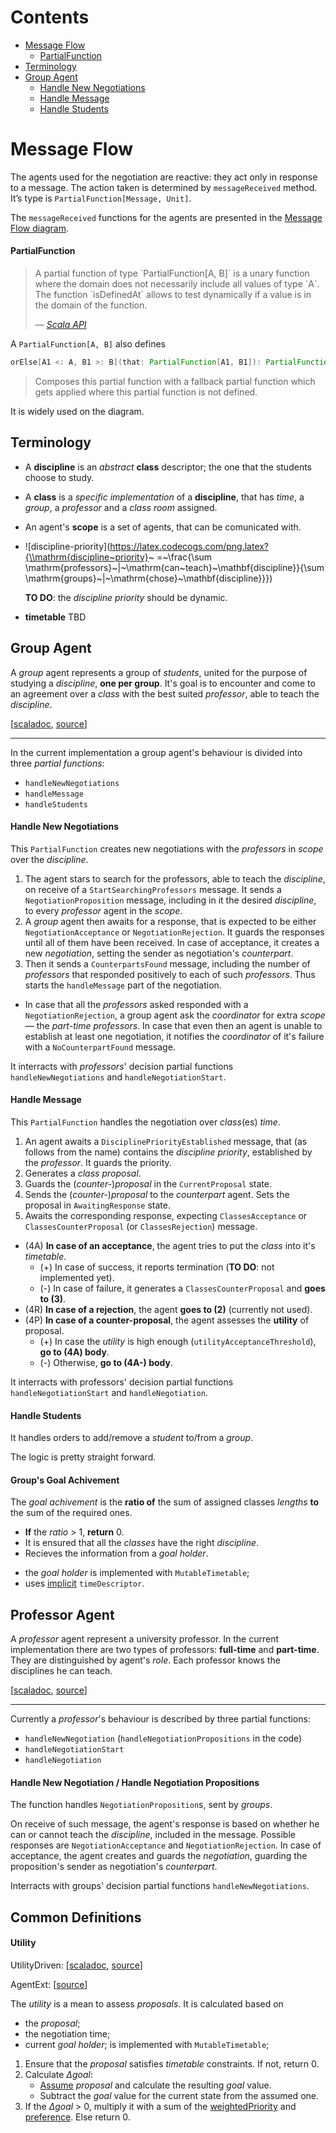 Contents
========

* [Message Flow](#message-flow)
  * [PartialFunction](#partialfunction)
* [Terminology](#terminology)
* [Group Agent](#group-agent)
  * [Handle New Negotiations](#handle-new-negotiations)
  * [Handle Message](#handle-message)
  * [Handle Students](#handle-students)


Message Flow 
============ 
The agents used for the negotiation are reactive: they act only in response to a message.
The action taken is determined by `messageReceived` method. It’s type is `PartialFunction[Message, Unit]`.

The `messageReceived` functions for the agents are presented in the 
[Message Flow diagram](http://fehu.github.io/schedule-negotiation/docs/MessageFlow.pdf).

#### PartialFunction
<blockquote>
<p>
A partial function of type `PartialFunction[A, B]` is a unary function
  where the domain does not necessarily include all values of type `A`.
  The function `isDefinedAt` allows to test dynamically if a value is in
  the domain of the function.
</p>
<footer>
— <cite><a href="http://www.scala-lang.org/api/2.11.7/#scala.PartialFunction">Scala API</a></cite>
</footer>
</blockquote>

A `PartialFunction[A, B]` also defines
```scala
orElse[A1 <: A, B1 >: B](that: PartialFunction[A1, B1]): PartialFunction[A1, B1]
```
<blockquote>
Composes this partial function with a fallback partial function which
gets applied where this partial function is not defined.
</blockquote>

It is widely used on the diagram.

Terminology
-----------

- A **discipline** is an *abstract* **class** descriptor; the one that the students choose to study.
- A **class** is a *specific implementation* of a **discipline**, that has *time*, a *group*, a *professor* and a *class room* assigned.
- An agent's **scope** is a set of agents, that can be comunicated with.
- ![discipline-priority](https://latex.codecogs.com/png.latex?{\\mathrm{discipline~priority}~ =~\\frac{\\sum \\mathrm{professors}~|~\\mathrm{can~teach}~\\mathbf{discipline}}{\\sum \\mathrm{groups}~|~\\mathrm{chose}~\\mathbf{discipline}}})

  **TO DO**: the *discipline priority* should be dynamic.

- **timetable** TBD


Group Agent
-----------
A *group* agent represents a group of *students*, united for the purpose of studying a *discipline*, **one per group**. It's goal is to encounter and come to an agreement over a *class* with the best suited *professor*, able to teach the *discipline*.

[[scaladoc](http://fehu.github.io/schedule-negotiation/docs/dev-api/index.html#feh.tec.agents.schedule.GroupAgent), [source](/src/main/scala/feh/tec/agents/schedule/GroupAgent.scala)]

---

In the current implementation a group agent's behaviour is divided into three *partial functions*:
- `handleNewNegotiations`
- `handleMessage`
- `handleStudents`

#### Handle New Negotiations

This `PartialFunction` creates new negotiations with the *professors* in *scope* over the *discipline*.

1. The agent stars to search for the professors, able to teach the *discipline*, on receive of a `StartSearchingProfessors` message. It sends a `NegotiationProposition` message, including in it the desired *discipline*, to every *professor* agent in the *scope*. 
2. A *group* agent then awaits for a response, that is expected to be either `NegotiationAcceptance` or `NegotiationRejection`. It guards the responses until all of them have been received. In case of acceptance, it creates a new *negotiation*, setting the sender as negotiation's *counterpart*.
3. Then it sends a `CounterpartsFound` message, including the number of *professors* that responded positively to each of such *professors*. Thus starts the `handleMessage` part of the negotiation. 

* In case that all the *professors* asked responded with a `NegotiationRejection`, a group agent ask the *coordinator* for extra *scope* &mdash; the *part-time professors*. In case that even then an agent is unable to establish at least one negotiation, it notifies the *coordinator* of it's failure with a `NoCounterpartFound` message.

It interracts with *professors*' decision partial functions `handleNewNegotiations` and `handleNegotiationStart`.

#### Handle Message

This `PartialFunction` handles the negotiation over *class*(es) *time*.

1. An agent awaits a `DisciplinePriorityEstablished` message, that (as follows from the name) contains the *discipline priority*, established by the *professor*. It guards the priority.
2. Generates a *class proposal*.
3. Guards the (*counter-*)*proposal* in the `CurrentProposal` state.
3. Sends the (*counter-*)*proposal* to the *counterpart* agent. Sets the proposal in `AwaitingResponse` state. 
4. Awaits the corresponding response, expecting `ClassesAcceptance` or `ClassesCounterProposal` (or `ClassesRejection`) message. 

* (4A) **In case of an acceptance**, the agent tries to put the *class* into it's *timetable*. 
  * (+) In case of success, it reports termination (**TO DO**: not implemented yet). 
  * (-) In case of failure, it generates a `ClassesCounterProposal` and **goes to (3)**.
* (4R) **In case of a rejection**, the agent **goes to (2)** (currently not used).
* (4P) **In case of a counter-proposal**, the agent assesses the **utility** of proposal.
  * (+) In case the *utility* is high enough (`utilityAcceptanceThreshold`), **go to (4A) body**.
  * (-) Otherwise, **go to (4A-) body**.

It interracts with professors' decision partial functions `handleNegotiationStart` and `handleNegotiation`.

#### Handle Students

It handles orders to add/remove a *student* to/from a *group*.

The logic is pretty straight forward.


#### Group's Goal Achivement

The *goal achivement* is the **ratio of** the sum of assigned classes *lengths* **to** the sum of the required ones.
 * **If** the *ratio* > 1, **return** 0.
 * It is ensured that all the *classes* have the right *discipline*.
 * Recieves the information from a *goal holder*.

- the *goal holder* is implemented with `MutableTimetable`;
- uses [implicit](http://docs.scala-lang.org/tutorials/tour/implicit-parameters.html) `timeDescriptor`.

Professor Agent
---------------
A *professor* agent represent a university professor. In the current implementation there are two types of professors: **full-time** and **part-time**. They are distinguished by agent's *role*. Each professor knows the disciplines he can teach.

[[scaladoc](http://fehu.github.io/schedule-negotiation/docs/dev-api/index.html#feh.tec.agents.schedule.ProfessorAgent), [source](/src/main/scala/feh/tec/agents/schedule/ProfessorAgent.scala)]

---

Currently a *professor*'s behaviour is described by three partial functions:

 - `handleNewNegotiation` (`handleNegotiationPropositions` in the code)
 - `handleNegotiationStart`
 - `handleNegotiation`
  
#### Handle New Negotiation / Handle Negotiation Propositions

The function handles `NegotiationProposition`s, sent by *groups*.

On receive of such message, the agent's response is based on whether he can or cannot teach the *discipline*, included in the message. Possible responses are `NegotiationAcceptance` and `NegotiationRejection`. In case of acceptance, the agent creates and guards the *negotiation*, guarding the proposition's sender as negotiation's *counterpart*.

Interracts with groups' decision partial functions `handleNewNegotiations`.

Common Definitions
------------------

#### Utility
UtilityDriven: [[scaladoc](http://fehu.github.io/schedule-negotiation/docs/dev-api/index.html#feh.tec.agents.schedule.UtilityDriven@inheritance-diagram), [source](/src/main/scala/feh/tec/agents/schedule/UtilityDriven.scala)]

AgentExt: [[source](/src/main/scala/feh/tec/agents/schedule/AgentExt.scala)]

The *utility* is a mean to assess *proposals*. It is calculated based on 
- the *proposal*;
- the negotiation time;
- current *goal holder*; is implemented with `MutableTimetable`;

1. Ensure that the *proposal* satisfies *timetable* constraints. If not, return 0.
2. Calculate *&Delta;goal*:
   * [Assume](http://fehu.github.io/schedule-negotiation/docs/dev-api/index.html#feh.tec.agents.schedule.AgentUtility@assumeProposal(gh:AgentUtility.this.GoalHolder,proposal:AgentUtility.this.ProposalType):AgentUtility.this.GoalHolder) *proposal* and calculate the resulting *goal* value.
   *  Subtract the *goal* value for the current state from the assumed one.
3. If the *&Delta;goal* > 0, multiply it with a sum of the [weightedPriority](http://fehu.github.io/schedule-negotiation/docs/dev-api/index.html#feh.tec.agents.schedule.AgentUtility@weightedPriority(proposal:AgentUtility.this.ProposalType):Double) and [preference](http://fehu.github.io/schedule-negotiation/docs/dev-api/index.html#feh.tec.agents.schedule.AgentUtility@preference(time:AgentPreferences.this.NegotiationTime,gh:AgentPreferences.this.GoalHolder,proposal:AgentPreferences.this.ProposalType):feh.util.InUnitInterval). Else return 0.
